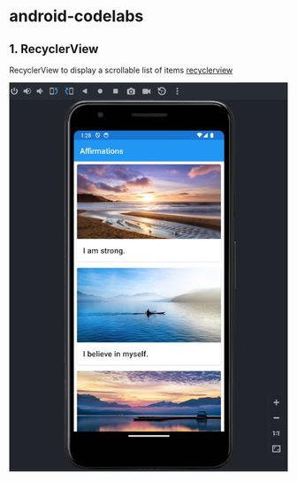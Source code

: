 # android-codelabs

## 1. RecyclerView 
RecyclerView to display a scrollable list of items
[recyclerview](/recyclerview/)

![image_recyclerview](https://github.com/naftalimurgor/android-codelabs/blob/main/RecyclerView.png)
